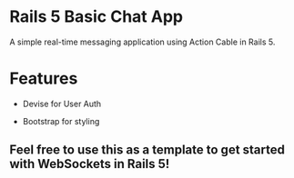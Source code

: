 # Rails 5 Basic Chat App

A simple real-time messaging application using Action Cable in Rails 5.

# Features

* Devise for User Auth

* Bootstrap for styling

## Feel free to use this as a template to get started with WebSockets in Rails 5!